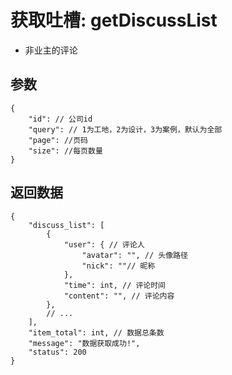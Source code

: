 # 获取吐槽: getDiscussList

- 非业主的评论

## 参数

    {
        "id": // 公司id
        "query": // 1为工地，2为设计，3为案例，默认为全部
        "page": //页码
        "size": //每页数量
    }

## 返回数据

    {
        "discuss_list": [
            {
                "user": { // 评论人
                    "avatar": "", // 头像路径
                    "nick": ""// 昵称
                },
                "time": int, // 评论时间
                "content": "", // 评论内容
            },
            // ...
        ],
        "item_total": int, // 数据总条数
        "message": "数据获取成功!",
        "status": 200
    }
